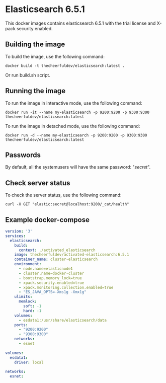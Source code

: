 # Elasticsearch 6.5.1

This docker images contains elasticsearch 6.5.1 with the trial license and X-pack security enabled. 

## Building the image

To build the image, use the following command:

```console
docker build -t thecheerfuldev/elasticsearch:latest .
```

Or run build.sh script.

## Running the image
To run the image in interactive mode, use the following command:

```console
docker run -it --name my-elasticsearch -p 9200:9200 -p 9300:9300 thecheerfuldev/elasticsearch:latest
```

To run the image in detached mode, use the following command:

```console
docker run -d --name my-elasticsearch -p 9200:9200 -p 9300:9300 thecheerfuldev/elasticsearch:latest
```

## Passwords

By default, all the systemusers will have the same password: "_secret_".

## Check server status

To check the server status, use the following command:

```console
curl -X GET "elastic:secret@localhost:9200/_cat/health"
```

## Example docker-compose

```yaml
version: '3'
services:
  elasticsearch:
    build:
      context: ./activated_elasticsearch
    image: thecheerfuldev/activated-elasticsearch:6.5.1
    container_name: cluster-elasticsearch
    environment:
      - node.name=elasticnode1
      - cluster.name=docker-cluster
      - bootstrap.memory_lock=true
      - xpack.security.enabled=true
      - xpack.monitoring.collection.enabled=true
      - "ES_JAVA_OPTS=-Xms1g -Xmx1g"
    ulimits:
      memlock:
        soft: -1
        hard: -1
    volumes:
      - esdata1:/usr/share/elasticsearch/data
    ports:
      - "9200:9200"
      - "9300:9300"
    networks:
      - esnet
        
volumes:
  esdata1:
    driver: local
  
networks:
  esnet:
```